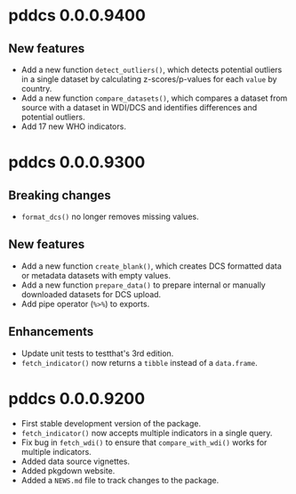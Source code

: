 # pddcs 0.0.0.9400

## New features

* Add a new function `detect_outliers()`, which detects potential outliers in a single dataset by calculating z-scores/p-values for each `value` by country.
* Add a new function `compare_datasets()`, which compares a dataset from source with a dataset in WDI/DCS and identifies differences and potential outliers.
* Add 17 new WHO indicators.

# pddcs 0.0.0.9300

## Breaking changes

* `format_dcs()` no longer removes missing values.

## New features

* Add a new function `create_blank()`, which creates DCS formatted data or metadata datasets with empty values.
* Add a new function `prepare_data()` to prepare internal or manually downloaded datasets for DCS upload.
* Add pipe operator (`%>%`) to exports.

## Enhancements

* Update unit tests to testthat's 3rd edition.  
* `fetch_indicator()` now returns a `tibble` instead of a `data.frame`.  

# pddcs 0.0.0.9200

* First stable development version of the package.
* `fetch_indicator()` now accepts multiple indicators in a single query.
* Fix bug in `fetch_wdi()` to ensure that `compare_with_wdi()` works for multiple indicators.
* Added data source vignettes.
* Added pkgdown website.
* Added a `NEWS.md` file to track changes to the package.
